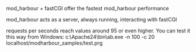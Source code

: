 mod_harbour + fastCGI offer the fastest mod_harbour performance

mod_harbour acts as a server, always running, interacting with fastCGI

requests per seconds reach values around 95 or even higher. You can test it this way from Windows:
c:\Apache24\bin\ab.exe -n 100 -c 20 localhost/modharbour_samples/test.prg
